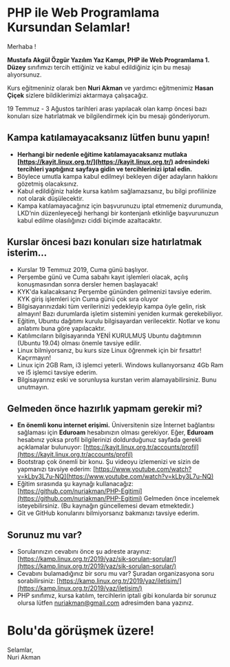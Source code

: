 # PHP ile Web Programlama Kursundan Selamlar!

Merhaba !  

**Mustafa Akgül Özgür Yazılım Yaz Kampı, PHP ile Web Programlama 1. Düzey** sınıfımızı tercih ettiğiniz ve kabul edildiğiniz için bu mesajı alıyorsunuz.

Kurs eğitmeniniz olarak ben **Nuri Akman** ve yardımcı eğitmenimiz **Hasan Çiçek** sizlere bildiklerimizi aktarmaya çalışacağız.

19 Temmuz - 3 Ağustos tarihleri arası yapılacak olan kamp öncesi bazı konuları size hatırlatmak ve bilgilendirmek için bu mesajı gönderiyorum.

## Kampa katılamayacaksanız lütfen bunu yapın!

-   **Herhangi bir nedenle eğitime katılamayacaksanız mutlaka [https://kayit.linux.org.tr/](https://kayit.linux.org.tr/) adresindeki tercihleri yaptığınız sayfaya gidin ve tercihlerinizi iptal edin.**      
-   Böylece umutla kampa kabul edilmeyi bekleyen diğer adayların hakkını gözetmiş olacaksınız.
-   Kabul edildiğiniz halde kursa katılım sağlamazsanız, bu bilgi profilinize not olarak düşülecektir.
-   Kampa katılamayacağınız için başvurunuzu iptal etmemeniz durumunda, LKD’nin düzenleyeceği herhangi bir kontenjanlı etkinliğe başvurunuzun kabul edilme olasılığınızı ciddi biçimde azaltacaktır.

## Kurslar öncesi bazı konuları size hatırlatmak isterim...

-   Kurslar 19 Temmuz 2019, Cuma günü başlıyor.
-   Perşembe günü ve Cuma sabahı kayıt işlemleri olacak, açılış konuşmasından sonra dersler hemen başlayacak!
-   KYK'da kalacaksanız Perşembe gününden gelmenizi tavsiye ederim. KYK giriş işlemleri için Cuma günü çok sıra oluyor
-   Bilgisayarınızdaki tüm verilerinizi yedekleyip kampa öyle gelin, risk almayın! Bazı durumlarda işletim sistemini yeniden kurmak gerekebiliyor.  
-   Eğitim, Ubuntu dağıtımı kurulu bilgisayardan verilecektir. Notlar ve konu anlatımı buna göre yapılacaktır.  
-   Katılımcıların bilgisayarında YENİ KURULMUŞ Ubuntu dağıtımının (Ubuntu 19.04) olması önemle tavsiye edilir.
-   Linux bilmiyorsanız, bu kurs size Linux öğrenmek için bir fırsattır! Kaçırmayın!  
-   Linux için 2GB Ram, i3 işlemci yeterli. Windows kullanıyorsanız 4Gb Ram ve i5 işlemci tavsiye ederim.
-   Bilgisayarınız eski ve sorunluysa kurstan verim alamayabilirsiniz. Bunu unutmayın.

## Gelmeden önce hazırlık yapmam gerekir mi?
-   **En önemli konu internet erişimi.** Üniversitenin size İnternet bağlantısı sağlaması için **Eduroam** hesabınızın olması gerekiyor. Eğer, **Eduroam** hesabınız yoksa profil bilgilerinizi doldurduğunuz sayfada gerekli açıklamalar bulunuyor: [https://kayit.linux.org.tr/accounts/profil](https://kayit.linux.org.tr/accounts/profil)
-   Bootstrap çok önemli bir konu. Şu videoyu izlemenizi ve sizin de yapmanızı tavsiye ederim: [https://www.youtube.com/watch?v=kLby3L7u-NQ](https://www.youtube.com/watch?v=kLby3L7u-NQ)
-   Eğitim sırasında şu kaynağı kullanacağız: [https://github.com/nuriakman/PHP-Egitimi](https://github.com/nuriakman/PHP-Egitimi) Gelmeden önce incelemek isteyebilirsiniz. (Bu kaynağın güncellemesi devam etmektedir.)  
-   Git ve GitHub konularını bilmiyorsanız bakmanızı tavsiye ederim.

## Sorunuz mu var?
-   Sorularınızın cevabını önce şu adreste arayınız: [https://kamp.linux.org.tr/2019/yaz/sik-sorulan-sorular/](https://kamp.linux.org.tr/2019/yaz/sik-sorulan-sorular/)
-   Cevabını bulamadığınız bir soru mu var? Şuradan organizasyona soru sorabilirsiniz: [https://kamp.linux.org.tr/2019/yaz/iletisim/](https://kamp.linux.org.tr/2019/yaz/iletisim/)
-   PHP sınıfımız, kursa katılım, tercihlerin iptali gibi konularda bir sorunuz olursa lütfen [nuriakman@gmail.com](mailto:nuriakman@gmail.com) adresimden bana yazınız.

# Bolu'da görüşmek üzere!

Selamlar,  
Nuri Akman
